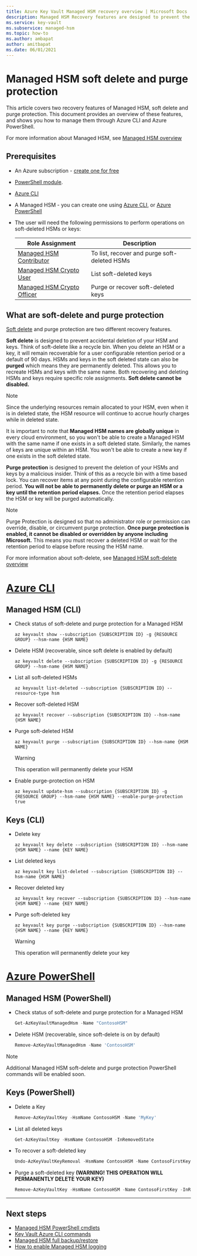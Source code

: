 ```yaml
---
title: Azure Key Vault Managed HSM recovery overview | Microsoft Docs
description: Managed HSM Recovery features are designed to prevent the accidental or malicious deletion of your HSM resource and keys.
ms.service: key-vault
ms.subservice: managed-hsm
ms.topic: how-to
ms.author: ambapat
author: amitbapat
ms.date: 06/01/2021
---
```


# Managed HSM soft delete and purge protection

This article covers two recovery features of Managed HSM, soft delete and purge protection. This document provides an overview of these features, and shows you how to manage them through Azure CLI and Azure PowerShell.

For more information about Managed HSM, see [Managed HSM overview](overview.md)

## Prerequisites

* An Azure subscription - [create one for free](https://azure.microsoft.com/free/dotnet)
* [PowerShell module](/powershell/azure/install-az-ps).
* [Azure CLI](/cli/azure/install-azure-cli)
* A Managed HSM - you can create one using [Azure CLI](./quick-create-cli.md), or [Azure PowerShell](./quick-create-powershell.md)
* The user will need the following permissions to perform operations on soft-deleted HSMs or keys:

  | Role Assignment | Description |
  |---|---|
  |[Managed HSM Contributor](../../role-based-access-control/built-in-roles.md#managed-hsm-contributor)|To list, recover and purge soft-deleted HSMs|
  |[Managed HSM Crypto User](./built-in-roles.md)|List soft-deleted keys|
  |[Managed HSM Crypto Officer](./built-in-roles.md)|Purge or recover soft-deleted keys|



## What are soft-delete and purge protection

[Soft delete](soft-delete-overview.md) and purge protection are two different recovery features.


**Soft delete** is designed to prevent accidental deletion of your HSM and keys. Think of soft-delete like a recycle bin. When you delete an HSM or a key, it will remain recoverable for a user configurable retention period or a default of 90 days. HSMs and keys in the soft deleted state can also be **purged** which means they are permanently deleted. This allows you to recreate HSMs and keys with the same name. Both recovering and deleting HSMs and keys require specific role assignments. **Soft delete cannot be disabled.**

> [!NOTE]
> Since the underlying resources remain allocated to your HSM, even when it is in deleted state, the HSM resource will continue to accrue hourly charges while in deleted state.

It is important to note that **Managed HSM names are globally unique** in every cloud environment, so you won't be able to create a Managed HSM with the same name if one exists in a soft deleted state. Similarly, the names of keys are unique within an HSM. You won't be able to create a new key if one exists in the soft deleted state.

**Purge protection** is designed to prevent the deletion of your HSMs and keys by a malicious insider. Think of this as a recycle bin with a time based lock. You can recover items at any point during the configurable retention period. **You will not be able to permanently delete or purge an HSM or a key until the retention period elapses.** Once the retention period elapses the HSM or key will be purged automatically.

> [!NOTE]
> Purge Protection is designed so that no administrator role or permission can  override, disable, or circumvent purge protection. **Once purge protection is enabled, it cannot be disabled or overridden by anyone including Microsoft.** This means you must recover a deleted HSM or wait for the retention period to elapse before reusing the HSM name.

For more information about soft-delete, see [Managed HSM soft-delete overview](soft-delete-overview.md)


# [Azure CLI](#tab/azure-cli)

## Managed HSM (CLI)

* Check status of soft-delete and purge protection for a Managed HSM

    ```azurecli
    az keyvault show --subscription {SUBSCRIPTION ID} -g {RESOURCE GROUP} --hsm-name {HSM NAME}
    ```

* Delete HSM (recoverable, since soft delete is enabled by default)

    ```azurecli
    az keyvault delete --subscription {SUBSCRIPTION ID} -g {RESOURCE GROUP} --hsm-name {HSM NAME}
    ```

* List all soft-deleted HSMs

    ```azurecli
    az keyvault list-deleted --subscription {SUBSCRIPTION ID} --resource-type hsm
    ```

* Recover soft-deleted HSM

    ```azurecli
    az keyvault recover --subscription {SUBSCRIPTION ID} --hsm-name {HSM NAME}
    ```


* Purge soft-deleted HSM

    ```azurecli
    az keyvault purge --subscription {SUBSCRIPTION ID} --hsm-name {HSM NAME}
    ```
    > [!WARNING] 
    > This operation will permanently delete your HSM

* Enable purge-protection on HSM

    ```azurecli
    az keyvault update-hsm --subscription {SUBSCRIPTION ID} -g {RESOURCE GROUP} --hsm-name {HSM NAME} --enable-purge-protection true
    ```

## Keys (CLI)

* Delete key

    ```azurecli
    az keyvault key delete --subscription {SUBSCRIPTION ID} --hsm-name {HSM NAME} --name {KEY NAME}
    ```

* List deleted keys

    ```azurecli
    az keyvault key list-deleted --subscription {SUBSCRIPTION ID} --hsm-name {HSM NAME}
    ```

* Recover deleted key

    ```azurecli
    az keyvault key recover --subscription {SUBSCRIPTION ID} --hsm-name {HSM NAME} --name {KEY NAME}
    ```

* Purge soft-deleted key 

    ```azurecli
    az keyvault key purge --subscription {SUBSCRIPTION ID} --hsm-name {HSM NAME} --name {KEY NAME}
    ```
    > [!WARNING] 
    > This operation will permanently delete your key

# [Azure PowerShell](#tab/azure-powershell)

## Managed HSM (PowerShell)

* Check status of soft-delete and purge protection for a Managed HSM

    ```powershell
    Get-AzKeyVaultManagedHsm -Name "ContosoHSM"
    ```

* Delete HSM (recoverable, since soft-delete is on by default)

    ```powershell
    Remove-AzKeyVaultManagedHsm -Name 'ContosoHSM'
    ```
> [!NOTE]
> Additional Managed HSM soft-delete and purge protection PowerShell commands will be enabled soon.


## Keys (PowerShell)

* Delete a Key

  ```powershell
  Remove-AzKeyVaultKey -HsmName ContosoHSM -Name 'MyKey'
  ```

* List all deleted keys 

  ```powershell
  Get-AzKeyVaultKey -HsmName ContosoHSM -InRemovedState
  ```

* To recover a soft-deleted key

    ```powershell
    Undo-AzKeyVaultKeyRemoval -HsmName ContosoHSM -Name ContosoFirstKey
    ```

* Purge a soft-deleted key **(WARNING! THIS OPERATION WILL PERMANENTLY DELETE YOUR KEY)**

    ```powershell
    Remove-AzKeyVaultKey -HsmName ContosoHSM -Name ContosoFirstKey -InRemovedState
    ```
---

## Next steps

- [Managed HSM PowerShell cmdlets](/powershell/module/az.keyvault)
- [Key Vault Azure CLI commands](/cli/azure/keyvault)
- [Managed HSM full backup/restore](backup-restore.md)
- [How to enable Managed HSM logging](logging.md)
